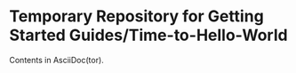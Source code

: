 
Temporary Repository for Getting Started Guides/Time-to-Hello-World
===================================================================

Contents in AsciiDoc(tor).

